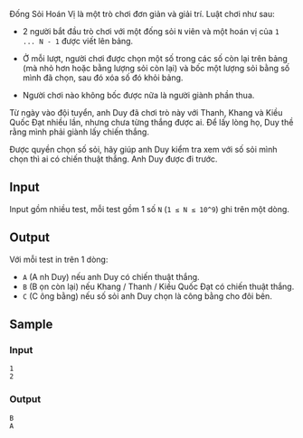 Đống Sỏi Hoán Vị là một trò chơi đơn giản và giải trí. Luật chơi như sau:

- 2 người bắt đầu trò chơi với một đống sỏi `N` viên và một hoán vị của `1 ... N - 1` được viết lên bảng.
    
- Ở mỗi lượt, người chơi được chọn một số trong các số còn lại trên bảng (mà nhỏ hơn hoặc bằng lượng sỏi còn lại) và bốc một lượng sỏi bằng số mình đã chọn, sau đó xóa số đó khỏi bảng.

- Người chơi nào không bốc được nữa là người giành phần thua.

Từ ngày vào đội tuyển, anh Duy đã chơi trò này với Thanh, Khang và Kiều Quốc Đạt nhiều lần, nhưng chưa từng thắng được ai. Để lấy lòng họ, Duy thề rằng mình phải giành lấy chiến thắng.

Được quyền chọn số sỏi, hãy giúp anh Duy kiểm tra xem với số sỏi mình chọn thì ai có chiến thuật thắng. Anh Duy được đi trước.

## Input

Input gồm nhiều test, mỗi test gồm 1 số `N` (`1 ≤ N ≤ 10^9`) ghi trên một dòng.

## Output

Với mỗi test in trên 1 dòng:

 - `A` (A nh Duy) nếu anh Duy có chiến thuật thắng.
 - `B` (B ọn còn lại) nếu Khang / Thanh / Kiều Quốc Đạt có chiến thuật thắng.
 - `C` (C ông bằng) nếu số sỏi anh Duy chọn là công bằng cho đôi bên.

## Sample

### Input
```
1
2
```

### Output
```
B
A
```
